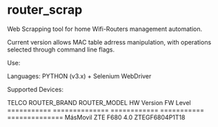 # router_scrap

Web Scrapping tool for home Wifi-Routers management automation. 

Current version allows MAC table adrress manipulation, with operations selected through command line flags.

Use: 
 







Languages: PYTHON (v3.x) + Selenium WebDriver

Supported Devices:

  TELCO          ROUTER_BRAND     ROUTER_MODEL    HW Version  FW Level
  ===========    ==============   ============    =========== ==============
  MásMovil       ZTE              F680            4.0         ZTEGF6804P1T18
